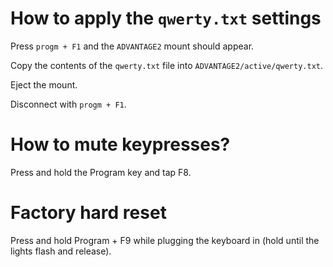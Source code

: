 # How to apply the `qwerty.txt` settings

Press `progm + F1` and the `ADVANTAGE2` mount should appear.

Copy the contents of the `qwerty.txt` file into `ADVANTAGE2/active/qwerty.txt`.

Eject the mount.

Disconnect with `progm + F1`.

# How to mute keypresses?

Press and hold the Program key and tap F8.

# Factory hard reset

Press and hold Program + F9 while plugging the keyboard in (hold until the
lights flash and release).
